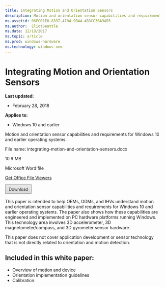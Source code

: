 ```yaml
---
title: Integrating Motion and Orientation Sensors
description: Motion and orientation sensor capabilities and requirements for Windows 10 and earlier operating systems.
ms.assetid: 06FC01E0-8337-4704-9B44-4B8CC36A3AB5
ms.author:  EliotSeattle
ms.date: 12/18/2017
ms.topic: article
ms.prod: windows-hardware
ms.technology: windows-oem
---
```


# Integrating Motion and Orientation Sensors


**Last updated:**

-   February 28, 2018

**Applies to:**

-   Windows 10 and earlier

Motion and orientation sensor capabilities and requirements for Windows 10 and earlier operating systems.

File name: integrating-motion-and-orientation-sensors.docx

10.9 MB

Microsoft Word file

[Get Office File Viewers](http://office.microsoft.com/downloads/office-online-file-converters-and-viewers-HA001044981.aspx)

[![click here to download](images/download.png)](http://download.microsoft.com/download/8/2/0/820DE818-FD98-49A8-B8A4-CFA5F765550B/integrating-motion-and-orientation-sensors-with-windows.docx)

This paper is intended to help OEMs, ODMs, and IHVs understand motion and orientation sensor capabilities and requirements for Windows 10 and earlier operating systems. The paper also shows how these capabilities are engineered and implemented on PC hardware platforms running Windows. This technology area involves 3D accelerometer, 3D magnetometer/compass, and 3D gyrometer sensor hardware.

This paper does not cover application development or sensor technology that is not directly related to orientation and motion detection.

## <span id="Included_in_this_white_paper_"></span><span id="included_in_this_white_paper_"></span><span id="INCLUDED_IN_THIS_WHITE_PAPER_"></span>Included in this white paper:

-   Overview of motion and device
-   Orientation implementation guidelines
-   Calibration





